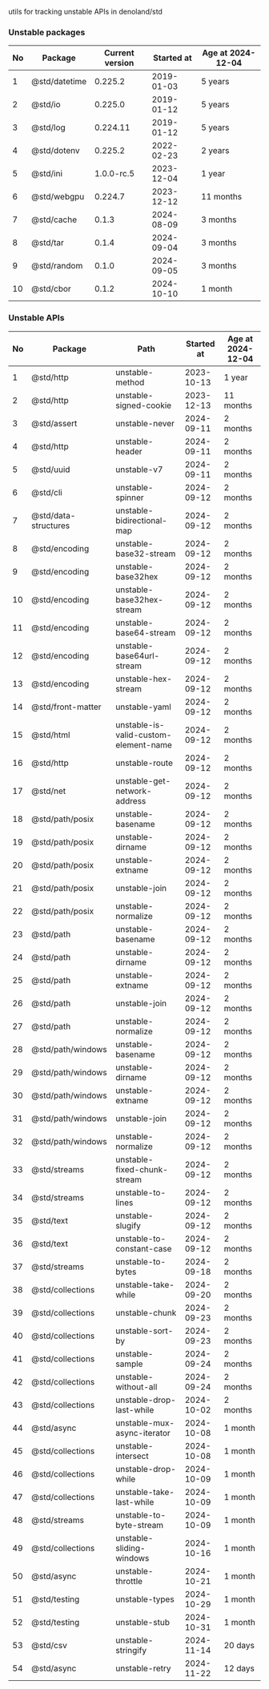 utils for tracking unstable APIs in denoland/std

### Unstable packages

| No | Package       | Current version | Started at | Age at 2024-12-04 |
| -- | ------------- | --------------- | ---------- | ----------------- |
| 1  | @std/datetime | 0.225.2         | 2019-01-03 | 5 years           |
| 2  | @std/io       | 0.225.0         | 2019-01-12 | 5 years           |
| 3  | @std/log      | 0.224.11        | 2019-01-12 | 5 years           |
| 4  | @std/dotenv   | 0.225.2         | 2022-02-23 | 2 years           |
| 5  | @std/ini      | 1.0.0-rc.5      | 2023-12-04 | 1 year            |
| 6  | @std/webgpu   | 0.224.7         | 2023-12-12 | 11 months         |
| 7  | @std/cache    | 0.1.3           | 2024-08-09 | 3 months          |
| 8  | @std/tar      | 0.1.4           | 2024-09-04 | 3 months          |
| 9  | @std/random   | 0.1.0           | 2024-09-05 | 3 months          |
| 10 | @std/cbor     | 0.1.2           | 2024-10-10 | 1 month           |

### Unstable APIs

| No | Package              | Path                                  | Started at | Age at 2024-12-04 |
| -- | -------------------- | ------------------------------------- | ---------- | ----------------- |
| 1  | @std/http            | unstable-method                       | 2023-10-13 | 1 year            |
| 2  | @std/http            | unstable-signed-cookie                | 2023-12-13 | 11 months         |
| 3  | @std/assert          | unstable-never                        | 2024-09-11 | 2 months          |
| 4  | @std/http            | unstable-header                       | 2024-09-11 | 2 months          |
| 5  | @std/uuid            | unstable-v7                           | 2024-09-11 | 2 months          |
| 6  | @std/cli             | unstable-spinner                      | 2024-09-12 | 2 months          |
| 7  | @std/data-structures | unstable-bidirectional-map            | 2024-09-12 | 2 months          |
| 8  | @std/encoding        | unstable-base32-stream                | 2024-09-12 | 2 months          |
| 9  | @std/encoding        | unstable-base32hex                    | 2024-09-12 | 2 months          |
| 10 | @std/encoding        | unstable-base32hex-stream             | 2024-09-12 | 2 months          |
| 11 | @std/encoding        | unstable-base64-stream                | 2024-09-12 | 2 months          |
| 12 | @std/encoding        | unstable-base64url-stream             | 2024-09-12 | 2 months          |
| 13 | @std/encoding        | unstable-hex-stream                   | 2024-09-12 | 2 months          |
| 14 | @std/front-matter    | unstable-yaml                         | 2024-09-12 | 2 months          |
| 15 | @std/html            | unstable-is-valid-custom-element-name | 2024-09-12 | 2 months          |
| 16 | @std/http            | unstable-route                        | 2024-09-12 | 2 months          |
| 17 | @std/net             | unstable-get-network-address          | 2024-09-12 | 2 months          |
| 18 | @std/path/posix      | unstable-basename                     | 2024-09-12 | 2 months          |
| 19 | @std/path/posix      | unstable-dirname                      | 2024-09-12 | 2 months          |
| 20 | @std/path/posix      | unstable-extname                      | 2024-09-12 | 2 months          |
| 21 | @std/path/posix      | unstable-join                         | 2024-09-12 | 2 months          |
| 22 | @std/path/posix      | unstable-normalize                    | 2024-09-12 | 2 months          |
| 23 | @std/path            | unstable-basename                     | 2024-09-12 | 2 months          |
| 24 | @std/path            | unstable-dirname                      | 2024-09-12 | 2 months          |
| 25 | @std/path            | unstable-extname                      | 2024-09-12 | 2 months          |
| 26 | @std/path            | unstable-join                         | 2024-09-12 | 2 months          |
| 27 | @std/path            | unstable-normalize                    | 2024-09-12 | 2 months          |
| 28 | @std/path/windows    | unstable-basename                     | 2024-09-12 | 2 months          |
| 29 | @std/path/windows    | unstable-dirname                      | 2024-09-12 | 2 months          |
| 30 | @std/path/windows    | unstable-extname                      | 2024-09-12 | 2 months          |
| 31 | @std/path/windows    | unstable-join                         | 2024-09-12 | 2 months          |
| 32 | @std/path/windows    | unstable-normalize                    | 2024-09-12 | 2 months          |
| 33 | @std/streams         | unstable-fixed-chunk-stream           | 2024-09-12 | 2 months          |
| 34 | @std/streams         | unstable-to-lines                     | 2024-09-12 | 2 months          |
| 35 | @std/text            | unstable-slugify                      | 2024-09-12 | 2 months          |
| 36 | @std/text            | unstable-to-constant-case             | 2024-09-12 | 2 months          |
| 37 | @std/streams         | unstable-to-bytes                     | 2024-09-18 | 2 months          |
| 38 | @std/collections     | unstable-take-while                   | 2024-09-20 | 2 months          |
| 39 | @std/collections     | unstable-chunk                        | 2024-09-23 | 2 months          |
| 40 | @std/collections     | unstable-sort-by                      | 2024-09-23 | 2 months          |
| 41 | @std/collections     | unstable-sample                       | 2024-09-24 | 2 months          |
| 42 | @std/collections     | unstable-without-all                  | 2024-09-24 | 2 months          |
| 43 | @std/collections     | unstable-drop-last-while              | 2024-10-02 | 2 months          |
| 44 | @std/async           | unstable-mux-async-iterator           | 2024-10-08 | 1 month           |
| 45 | @std/collections     | unstable-intersect                    | 2024-10-08 | 1 month           |
| 46 | @std/collections     | unstable-drop-while                   | 2024-10-09 | 1 month           |
| 47 | @std/collections     | unstable-take-last-while              | 2024-10-09 | 1 month           |
| 48 | @std/streams         | unstable-to-byte-stream               | 2024-10-09 | 1 month           |
| 49 | @std/collections     | unstable-sliding-windows              | 2024-10-16 | 1 month           |
| 50 | @std/async           | unstable-throttle                     | 2024-10-21 | 1 month           |
| 51 | @std/testing         | unstable-types                        | 2024-10-29 | 1 month           |
| 52 | @std/testing         | unstable-stub                         | 2024-10-31 | 1 month           |
| 53 | @std/csv             | unstable-stringify                    | 2024-11-14 | 20 days           |
| 54 | @std/async           | unstable-retry                        | 2024-11-22 | 12 days           |
